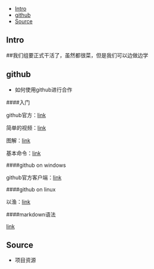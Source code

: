 - [Intro](#intro)
- [github](#github)
- [Source](#Source)

Intro
-----

##我们组要正式干活了，虽然都很菜，但是我们可以边做边学

github
------

* 如何使用github进行合作

####入门

github官方：[link](https://guides.github.com/introduction/flow/)

简单的视频：[link](https://www.youtube.com/watch?v=3a2x1iJFJWc)

图解：[link](https://marklodato.github.io/visual-git-guide/index-zh-cn.html)

基本命令：[link](https://confluence.atlassian.com/bitbucketserver/basic-git-commands-776639767.html)

####github on windows

github官方客户端：[link](https://desktop.github.com/)

####github on linux

以渔：[link](https://git-scm.com/docs)

####markdown语法

[link](https://guides.github.com/features/mastering-markdown/)

Source
------

*   项目资源
